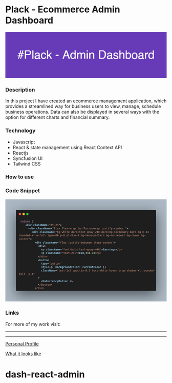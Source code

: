 # Plack - Ecommerce Admin Dashboard

![banner](/images/plackbanner.png)

### Description

In this project I have created an ecommerce management application, which provides a streamlined way for business users to view, manage, schedule business operations.
Data can also be displayed in several ways with the option for different charts and
financial summary.

### Technology

- Javascript
- React & state management using React Context API
- Reactjs
- Syncfusion UI
- Tailwind CSS

### How to use

### Code Snippet

![code snippet](images/carbonplack01.png)

### Links

For more of my work visit:

---

---

[Personal Profile](https://perrellshaw.netlify.app/)

[What it looks like](images/dashboard.png)

# dash-react-admin

